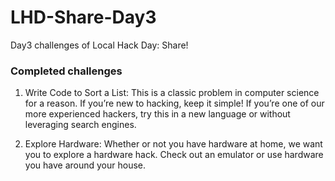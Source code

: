 # LHD-Share-Day3
Day3 challenges of Local Hack Day: Share!

### Completed challenges

1. Write Code to Sort a List: This is a classic problem in computer science for a reason. If you’re new to hacking, keep it simple! If you’re one of our more experienced hackers, try this in a new language or without leveraging search engines.

2. Explore Hardware: Whether or not you have hardware at home, we want you to explore a hardware hack. Check out an emulator or use hardware you have around your house.


